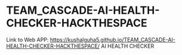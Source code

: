 # TEAM_CASCADE-AI-HEALTH-CHECKER-HACKTHESPACE

Link to Web APP: https://kushalguha5.github.io/TEAM_CASCADE-AI-HEALTH-CHECKER-HACKTHESPACE/
AI HEALTH CHECKER



